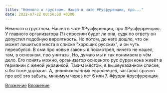 ```yaml
---
title: "Немного о грустном. Нашел в чате #Русфуренции, про..."
date: 2022-07-22 00:56:00 +0300
---
```


Немного о грустном. Нашел в чате #Русфуренции, про #Русфурренцию.
У главного организатора (?) спросили будет ли она, судя по ответу он допустил подобную вероятность. Но потом, до него дошло, что он может лишиться места в списке "хороших русских", и он чуть переобулся. В сми про новые законы я посмотрел, ничего не нашел, там, в основном, про унитазы. Но, думаю мы и так понимаем в чём дело. Его понять можно, организатор основного рус фурри кона живёт в германии с женой украинкой. Таким местом, в вышеуказанном списке, я бы тоже дорожил. А, цивилизованных европейцев, заставят срочно про всё это забыть, минимум через лет 6 или 7.
#фурри #русфуренция


[Вложение](/assets/vk_photos/4/RfSvpsL1C-I.jpg)
[Вложение](/assets/vk_photos/4/kV7AfBWt9ig.jpg)
